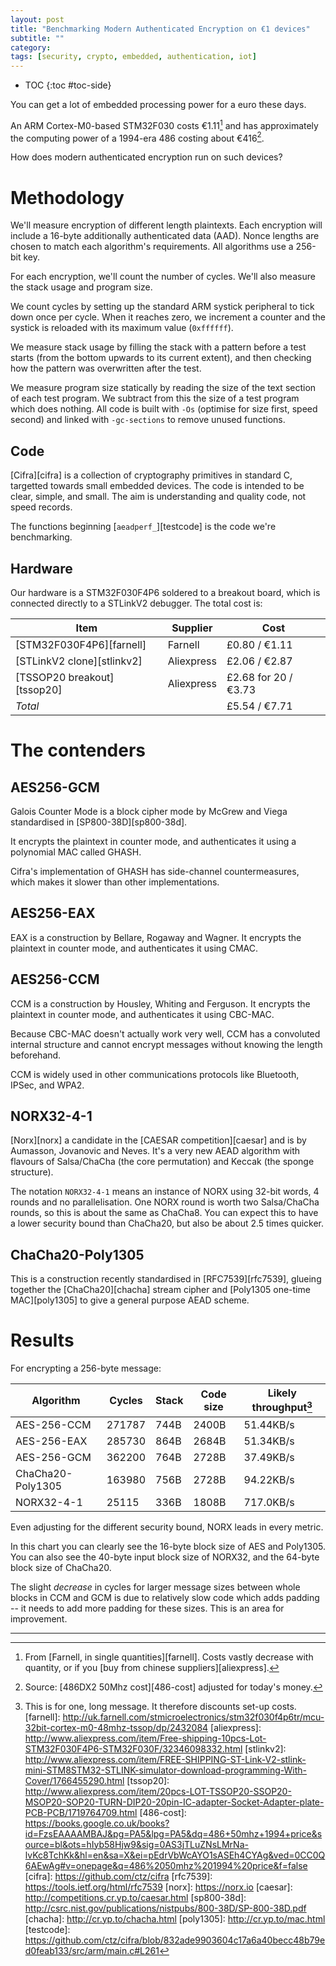 ```yaml
---
layout: post
title: "Benchmarking Modern Authenticated Encryption on €1 devices"
subtitle: ""
category: 
tags: [security, crypto, embedded, authentication, iot]
---
```


* TOC
{:toc #toc-side}

You can get a lot of embedded processing power for a euro these days.

An ARM Cortex-M0-based STM32F030 costs €1.11[^1] and has approximately the computing power of a 1994-era 486 costing about €416[^2].

How does modern authenticated encryption run on such devices?

# Methodology

We'll measure encryption of different length plaintexts.  Each encryption will include a 16-byte
additionally authenticated data (AAD).  Nonce lengths are chosen to match each algorithm's requirements.
All algorithms use a 256-bit key.

For each encryption, we'll count the number of cycles.  We'll also measure the stack usage and program size.

We count cycles by setting up the standard ARM systick peripheral to tick down once per cycle.  When
it reaches zero, we increment a counter and the systick is reloaded with its maximum value (`0xffffff`).

We measure stack usage by filling the stack with a pattern before a test starts (from the bottom
upwards to its current extent), and then checking how the pattern was overwritten after the test.

We measure program size statically by reading the size of the text section of each test program.
We subtract from this the size of a test program which does nothing.  All code is built with `-Os`
(optimise for size first, speed second) and linked with `-gc-sections` to remove unused functions.

## Code

[Cifra][cifra] is a collection of cryptography primitives in standard C, targetted towards small embedded devices.
The code is intended to be clear, simple, and small.  The aim is understanding and quality code, not speed records.

The functions beginning [`aeadperf_`][testcode] is the code we're benchmarking.

## Hardware

Our hardware is a STM32F030F4P6 soldered to a breakout board, which is connected directly to a STLinkV2
debugger.  The total cost is:

Item                        |  Supplier    |  Cost
----                        |  --------    |  ----
[STM32F030F4P6][farnell]    |  Farnell     |  £0.80 / €1.11
[STLinkV2 clone][stlinkv2]  |  Aliexpress  |  £2.06 / €2.87
[TSSOP20 breakout][tssop20] |  Aliexpress  |  £2.68 for 20 / €3.73
*Total*                     |              |  £5.54 / €7.71

# The contenders

## AES256-GCM

Galois Counter Mode is a block cipher mode by McGrew and Viega standardised in [SP800-38D][sp800-38d].

It encrypts the plaintext in counter mode, and authenticates it using a polynomial MAC called GHASH.

Cifra's implementation of GHASH has side-channel countermeasures, which makes it slower than other implementations.

## AES256-EAX

EAX is a construction by Bellare, Rogaway and Wagner.  It encrypts the plaintext in counter mode, and authenticates it using CMAC.

## AES256-CCM

CCM is a construction by Housley, Whiting and Ferguson.  It encrypts the plaintext in counter mode, and authenticates it using CBC-MAC.

Because CBC-MAC doesn't actually work very well, CCM has a convoluted internal structure and cannot encrypt
messages without knowing the length beforehand.

CCM is widely used in other communications protocols like Bluetooth, IPSec, and WPA2.

## NORX32-4-1

[Norx][norx] a candidate in the [CAESAR competition][caesar] and is by Aumasson, Jovanovic and Neves.
It's a very new AEAD algorithm with flavours of Salsa/ChaCha (the core permutation) and Keccak (the sponge structure).

The notation `NORX32-4-1` means an instance of NORX using 32-bit words, 4 rounds and no parallelisation.
One NORX round is worth two Salsa/ChaCha rounds, so this is about the same as ChaCha8.
You can expect this to have a lower security bound than ChaCha20, but also be about 2.5 times quicker.

## ChaCha20-Poly1305

This is a construction recently standardised in [RFC7539][rfc7539], glueing together the [ChaCha20][chacha] stream cipher and [Poly1305 one-time MAC][poly1305] to give a general purpose AEAD scheme.

# Results

For encrypting a 256-byte message:

Algorithm   | Cycles | Stack | Code size | Likely throughput[^3]
---------   | ------ | ----- | --------- | -----------------
AES-256-CCM | 271787 | 744B  | 2400B     | 51.44KB/s
AES-256-EAX | 285730 | 864B  | 2684B     | 51.34KB/s
AES-256-GCM | 362200 | 764B  | 2728B     | 37.49KB/s
ChaCha20-Poly1305 | 163980 | 756B  | 2728B | 94.22KB/s
NORX32-4-1  | 25115  | 336B  | 1808B     | 717.0KB/s

Even adjusting for the different security bound, NORX leads in every metric.

<script type="text/javascript" src="https://www.google.com/jsapi"></script>
<div id="full_chart_div"></div>


In this chart you can clearly see the 16-byte block size of AES and Poly1305.  You can also
see the 40-byte input block size of NORX32, and the 64-byte block size of ChaCha20.

The slight *decrease* in cycles for larger message sizes between whole blocks in CCM and GCM
is due to relatively slow code which adds padding -- it needs to add more padding for these
sizes.  This is an area for improvement.

---

[^1]: From [Farnell, in single quantities][farnell].  Costs vastly decrease with quantity, or if you [buy from chinese suppliers][aliexpress].
[^2]: Source: [486DX2 50Mhz cost][486-cost] adjusted for today's money.
[^3]: This is for one, long message.  It therefore discounts set-up costs.
[farnell]: http://uk.farnell.com/stmicroelectronics/stm32f030f4p6tr/mcu-32bit-cortex-m0-48mhz-tssop/dp/2432084
[aliexpress]: http://www.aliexpress.com/item/Free-shipping-10pcs-Lot-STM32F030F4P6-STM32F030F/32346098332.html
[stlinkv2]: http://www.aliexpress.com/item/FREE-SHIPPING-ST-Link-V2-stlink-mini-STM8STM32-STLINK-simulator-download-programming-With-Cover/1766455290.html
[tssop20]: http://www.aliexpress.com/item/20pcs-LOT-TSSOP20-SSOP20-MSOP20-SOP20-TURN-DIP20-20pin-IC-adapter-Socket-Adapter-plate-PCB-PCB/1719764709.html
[486-cost]: https://books.google.co.uk/books?id=FzsEAAAAMBAJ&pg=PA5&lpg=PA5&dq=486+50mhz+1994+price&source=bl&ots=hIyb58Hjw9&sig=0AS3jTLuZNsLMrNa-lvKc8TchKk&hl=en&sa=X&ei=pEdrVbWcAYO1sASEh4CYAg&ved=0CC0Q6AEwAg#v=onepage&q=486%2050mhz%201994%20price&f=false
[cifra]: https://github.com/ctz/cifra
[rfc7539]: https://tools.ietf.org/html/rfc7539
[norx]: https://norx.io
[caesar]: http://competitions.cr.yp.to/caesar.html
[sp800-38d]: http://csrc.nist.gov/publications/nistpubs/800-38D/SP-800-38D.pdf
[chacha]: http://cr.yp.to/chacha.html
[poly1305]: http://cr.yp.to/mac.html
[testcode]: https://github.com/ctz/cifra/blob/832ade9903604c17a6a40becc48b79ed0feab133/src/arm/main.c#L261

<script>
google.load('visualization', '1', {packages: ['corechart', 'scatter']});
google.setOnLoadCallback(drawBasic);

function drawBasic() {

      var data = new google.visualization.DataTable();
      data.addColumn('number', 'X');
      data.addColumn('number', 'AES-256-CCM');
      data.addColumn('number', 'AES-256-EAX');
      data.addColumn('number', 'AES-256-GCM');
      data.addColumn('number', 'ChaCha20-Poly1305');
      data.addColumn('number', 'NORX32-4-1');

      data.addRows([[0, 38543, 52017, 42102, 36632, 8379], [4, 55525, 66982, 64932, 40437, 10949], [8, 54757, 67050, 64592, 40505, 10973], [12, 53989, 67118, 64351, 40573, 10997], [16, 53117, 66850, 64369, 47271, 11021], [20, 70103, 81574, 86609, 47502, 11045], [24, 69335, 81642, 85642, 47570, 11069], [28, 68567, 81710, 84444, 47638, 11093], [32, 67695, 81442, 83802, 54336, 11117], [36, 84681, 96166, 106075, 54567, 11141], [40, 83913, 96234, 105240, 54635, 13274], [44, 83145, 96302, 105263, 54703, 13298], [48, 82273, 96034, 104126, 61401, 13322], [52, 99259, 110758, 126201, 61632, 13346], [56, 98491, 110826, 125267, 61700, 13370], [60, 97723, 110894, 124597, 61768, 13394], [64, 96851, 110626, 124186, 68466, 13418], [68, 113837, 125350, 146558, 72275, 13442], [72, 113069, 125418, 145657, 72343, 13466], [76, 112301, 125486, 144987, 72411, 13490], [80, 111429, 125218, 143949, 79109, 15623], [84, 128415, 139942, 166585, 79340, 15647], [88, 127647, 140010, 165222, 79408, 15671], [92, 126879, 140078, 164750, 79476, 15695], [96, 126007, 139810, 164042, 86174, 15719], [100, 142993, 154534, 186282, 86405, 15743], [104, 142225, 154602, 185645, 86473, 15767], [108, 141457, 154670, 185041, 86541, 15791], [112, 140585, 154402, 184003, 93239, 15815], [116, 157571, 169126, 206045, 93470, 15839], [120, 156803, 169194, 205474, 93538, 17972], [124, 156035, 169262, 205233, 93606, 17996], [128, 155163, 168994, 203766, 100304, 18020], [132, 172149, 183718, 225478, 104113, 18044], [136, 171381, 183786, 225039, 104181, 18068], [140, 170613, 183854, 224831, 104249, 18092], [144, 169741, 183586, 223826, 110947, 18116], [148, 186727, 198310, 246000, 111178, 18140], [152, 185959, 198378, 245429, 111246, 18164], [156, 185191, 198446, 244594, 111314, 18188], [160, 184319, 198178, 243622, 118012, 20321], [164, 201305, 212902, 265961, 118243, 20345], [168, 200537, 212970, 264961, 118311, 20369], [172, 199769, 213038, 264027, 118379, 20393], [176, 198897, 212770, 263352, 125077, 20417], [180, 215883, 227494, 285394, 125308, 20441], [184, 215115, 227562, 284724, 125376, 20465], [188, 214347, 227630, 283889, 125444, 20489], [192, 213475, 227362, 283313, 132142, 20513], [196, 230461, 242086, 305685, 135951, 20537], [200, 229693, 242154, 304322, 136019, 22670], [204, 228925, 242222, 303949, 136087, 22694], [208, 228053, 241954, 302812, 142785, 22718], [212, 245039, 256678, 325448, 143016, 22742], [216, 244271, 256746, 324448, 143084, 22766], [220, 243503, 256814, 323382, 143152, 22790], [224, 242631, 256546, 323037, 149850, 22814], [228, 259617, 271270, 345112, 150081, 22838], [232, 258849, 271338, 344046, 150149, 22862], [236, 258081, 271406, 343475, 150217, 22886], [240, 257209, 271138, 342107, 156915, 25019], [244, 274195, 285862, 364380, 157146, 25043], [248, 273427, 285930, 364139, 157214, 25067], [252, 272659, 285998, 363073, 157282, 25091], [256, 271787, 285730, 362200, 163980, 25115]]);

      var options = {
        hAxis: {
          title: 'Message size (bytes)'
        },
        vAxis: {
          title: 'Cycles'
        },
        width: 600,
        height: 800,
        backgroundColor: '#dddddd',
        chartArea: {left: 150, width: '100%', height: '80%'},
        legend: {position: 'top', maxLines: 3},
      };

      var chart = new google.visualization.LineChart(document.getElementById('full_chart_div'));

      chart.draw(data, options);
    }
</script>
